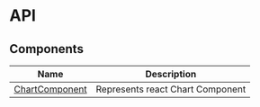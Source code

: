 # API

## Components

| Name | Description |
|------|-------------|
| [ChartComponent](../api/chart#chartcomponent)| Represents react Chart Component|

